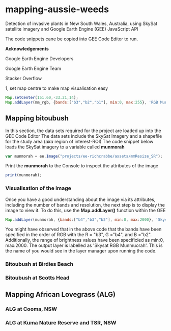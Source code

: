 # mapping-aussie-weeds
Detection of invasive plants in New South Wales, Australia, using SkySat satellite imagery and Google Earth Engine (GEE) JavaScript API

The code snippets cane be copied into GEE Code Editor to run.

**Acknowledgements**

Google Earth Engine Developers

Google Earth Engine Team

Stacker Overflow

1, set map centre to make map visualisation easy

```JavaScript
Map.setCenter(151.60,-33.21,14);
Map.addLayer(mm_rgb, {bands:["b3","b2","b1"], min:0, max:255}, 'RGB Munmorah');
```

## **Mapping bitoubush**
In this section, the data sets required for the project are loaded up into the GEE Code Editor
The data sets include the SkySat Imagery and a shapefile for the study area (*aka* region of interest-ROI)
The code snippet below loads the SkySat imagery to a variable called **munmorah**
```JavaScript
var munmorah = ee.Image("projects/ee-richcrabbe/assets/mmResize_SR");
````
Print the **munmorah** to the Console to inspect the attributes of the image
```JavaScript
print(munmorah);
```

### Visualisation of the image
Once you have a good understanding about the image via its attributes, including the number of bands and resolution, the next step is to display the image to view it.
To do this, use the **Map.addLayer()** function within the GEE

```JavaScript
Map.addLayer(munmorah, {bands:["b4","b3","b2"], min:0, max:2000}, 'Skysat RGB Munmuorah');
````
You might have observed that in the above code that the bands have been specified in the order of RGB with the R = "b3", G ="b4", and B ="b2". Additionally, the range of brightness values have been specificied as min:0, max:2000. The output layer is labelled as 'Skysat RGB Munmuorah'. This is the name of you would see in the layer manager upon running the code.


### Bitoubush at Birdies Beach


### Bitoubush at Scotts Head



## **Mapping African Lovegrass (ALG)**



### ALG at Cooma, NSW


### ALG at Kuma Nature Reserve and TSR, NSW
